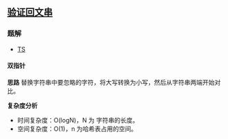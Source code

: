 ## [验证回文串](https://leetcode.cn/problems/valid-palindrome/)
### 题解
+ [TS](../../ts/128/125.ts)

#### 双指针
**思路**
替换字符串中要忽略的字符，将大写转换为小写，然后从字符串两端开始对比。

**复杂度分析**
+ 时间复杂度：O(logN)，N 为 字符串的长度。
+ 空间复杂度：O(1)，n 为哈希表占用的空间。